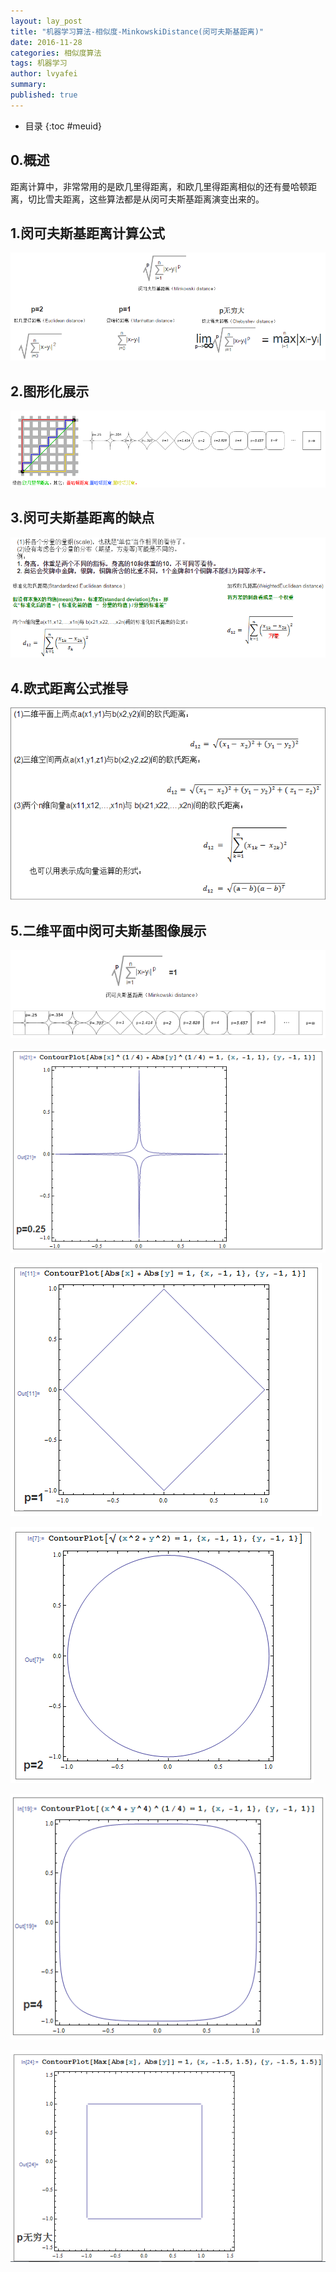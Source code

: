 ```yaml
---
layout: lay_post
title: "机器学习算法-相似度-MinkowskiDistance(闵可夫斯基距离)"
date: 2016-11-28
categories: 相似度算法
tags: 机器学习
author: lvyafei
summary:
published: true
---
```


* 目录
{:toc #meuid}

## 0.概述

距离计算中，非常常用的是欧几里得距离，和欧几里得距离相似的还有曼哈顿距离，切比雪夫距离，这些算法都是从闵可夫斯基距离演变出来的。
<!-- more -->

## 1.闵可夫斯基距离计算公式

![计算公式](/images/算法/闵可夫斯基/计算公式.png)

## 2.图形化展示

![图形展示](/images/算法/闵可夫斯基/图形展示.png)

## 3.闵可夫斯基距离的缺点

![缺点](/images/算法/闵可夫斯基/缺点.png)

## 4.欧式距离公式推导

![公式推导](/images/算法/闵可夫斯基/公式推导.png)

## 5.二维平面中闵可夫斯基图像展示

![公式](/images/算法/闵可夫斯基/公式.png)

![p1](/images/算法/闵可夫斯基/p25.png)

![p1](/images/算法/闵可夫斯基/p1.png)

![p2](/images/算法/闵可夫斯基/p2.png)

![p4](/images/算法/闵可夫斯基/p4.png)

![plong](/images/算法/闵可夫斯基/plong.png)